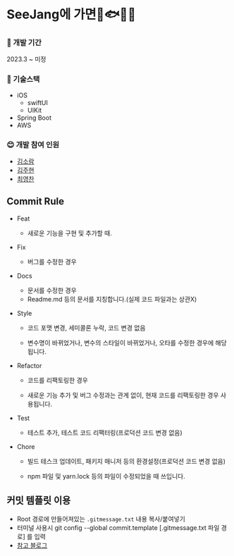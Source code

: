 # SeeJang에 가면🥕🐟🍎🥟
### :calendar: 개발 기간
2023.3 ~ 미정 </br>


### :fork_and_knife: 기술스택
* iOS
    * swiftUI
    * UIKit
* Spring Boot
* AWS
### :blush: 개발 참여 인원
* [김소람](https://github.com/piriram)
* [김주현](https://github.com/JooHyeonKim)
* [최영찬](https://github.com/ChoiYeongChan)


## Commit Rule
- Feat
    - 새로운 기능을 구현 및 추가할 때.

- Fix
    - 버그를 수정한 경우

- Docs
    - 문서를 수정한 경우
    - Readme.md 등의 문서를 지칭합니다.(실제 코드 파일과는 상관X)

- Style
    - 코드 포맷 변경, 세미콜론 누락, 코드 변경 없음

    - 변수명이 바뀌었거나, 변수의 스타일이 바뀌었거나, 오타를 수정한 경우에 해당됩니다.

- Refactor
    - 코드를 리팩토링한 경우

    - 새로운 기능 추가 및 버그 수정과는 관계 없이, 현재 코드를 리팩토링한 경우 사용됩니다.

- Test
  - 테스트 추가, 테스트 코드 리팩터링(프로덕션 코드 변경 없음)

- Chore
    - 빌드 테스크 업데이트, 패키지 매니저 등의 환경설정(프로덕션 코드 변경 없음)

    - npm 파일 및 yarn.lock 등의 파일이 수정되었을 때 쓰입니다.

## 커밋 템플릿 이용
- Root 경로에 만들어져있는 `.gitmessage.txt` 내용 복사/붙여넣기
- 터미널 사용시 git config --global commit.template [.gitmessage.txt 파일 경로] 를 입력
- [참고 블로그](https://blog.naver.com/mcoding777/222637414502)







